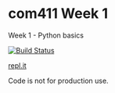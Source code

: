 # com411 Week 1 
Week 1 - Python basics

[![Build Status](https://drone.sunildev.uk/api/badges/Sunil-dev/com411/status.svg)](https://drone.sunildev.uk/Sunil-dev/com411)

[repl.it](https://repl.it/@Sunildev/com411-1)

Code is not for production use.